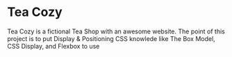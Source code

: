 <h1>Tea Cozy</h1>

<p>Tea Cozy is a fictional Tea Shop with an awesome website. The point of this project is to put Display & Positioning CSS knowlede like The Box Model, CSS Display, and Flexbox to use</p>